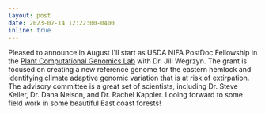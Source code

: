 ```yaml
---
layout: post
date: 2023-07-14 12:22:00-0400
inline: true
---
```

Pleased to announce in August I'll start as USDA NIFA PostDoc Fellowship in the [Plant Computational Genomics Lab](https://www.google.com/search?client=safari&rls=en&q=uconn+plant+computation+genomics+lab&ie=UTF-8&oe=UTF-8) with Dr. Jill Wegrzyn. The grant is focused on creating a new reference genome for the eastern hemlock and identifying climate adaptive genomic variation that is at risk of extirpation. The advisory committee is a great set of scientists, including Dr. Steve Keller, Dr. Dana Nelson, and Dr. Rachel Kappler. Looing forward to some field work in some beautiful East coast forests!
